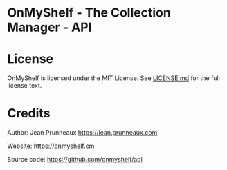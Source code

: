 # OnMyShelf - The Collection Manager - API

# License
OnMyShelf is licensed under the MIT License. See [LICENSE.md](LICENSE.md) for the full license text.

# Credits
Author: Jean Prunneaux https://jean.prunneaux.com

Website: https://onmyshelf.cm

Source code: https://github.com/onmyshelf/api
